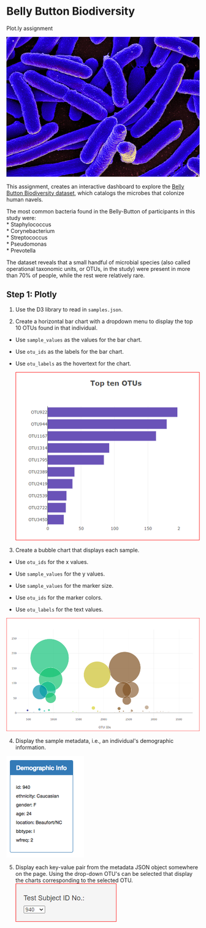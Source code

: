 # Belly Button Biodiversity
Plot.ly assignment <br>


![Bacteria by wiki](images/bacteria_ec.jpg)

This assignment, creates an interactive dashboard to explore the [Belly Button Biodiversity dataset](http://robdunnlab.com/projects/belly-button-biodiversity/), which catalogs the microbes that colonize human navels.

The most common bacteria found in the Belly-Button of participants in this study were:<br> 
         * Staphylococcus<br>
         * Corynebacterium<br>
         * Streptococcus<br>
         * Pseudomonas<br>
         * Prevotella

The dataset reveals that a small handful of microbial species (also called operational taxonomic units, or OTUs, in the study) were present in more than 70% of people, while the rest were relatively rare.

## Step 1: Plotly

1. Use the D3 library to read in `samples.json`.

2. Create a horizontal bar chart with a dropdown menu to display the top 10 OTUs found in that individual.

* Use `sample_values` as the values for the bar chart.

* Use `otu_ids` as the labels for the bar chart.

* Use `otu_labels` as the hovertext for the chart.

  ![bar Chart](images/hw01.PNG)
3. Create a bubble chart that displays each sample.

* Use `otu_ids` for the x values.

* Use `sample_values` for the y values.

* Use `sample_values` for the marker size.

* Use `otu_ids` for the marker colors.

* Use `otu_labels` for the text values.
 
![Bubble Chart](images/bubble_charts1443.PNG)

4. Display the sample metadata, i.e., an individual's demographic information.<br>

![demographics](images/hw03.png)

5. Display each key-value pair from the metadata JSON object somewhere on the page.
Using the drop-down OTU's can be selected that display the charts corresponding to the selected OTU.<br>
![dropdown](images/dropdown.PNG)

